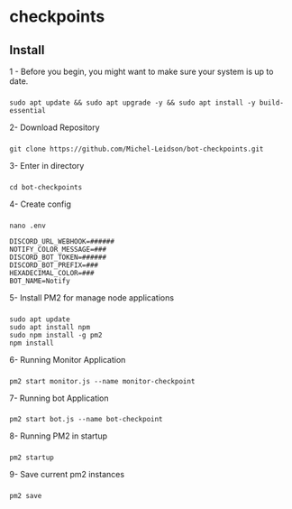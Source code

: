 # checkpoints

## Install

1 - Before you begin, you might want to make sure your system is up to date.
###
```
sudo apt update && sudo apt upgrade -y && sudo apt install -y build-essential
``` 
2- Download Repository
###
```
git clone https://github.com/Michel-Leidson/bot-checkpoints.git
```
3- Enter in directory
###
```
cd bot-checkpoints
```
4- Create config
###
```
nano .env
``` 
``` 
DISCORD_URL_WEBHOOK=######
NOTIFY_COLOR_MESSAGE=###
DISCORD_BOT_TOKEN=######
DISCORD_BOT_PREFIX=###
HEXADECIMAL_COLOR=###
BOT_NAME=Notify
``` 
5- Install PM2 for manage node applications
###
```
sudo apt update
sudo apt install npm
sudo npm install -g pm2
npm install
```
6- Running Monitor Application
###
```
pm2 start monitor.js --name monitor-checkpoint
```

7- Running bot Application
###
```
pm2 start bot.js --name bot-checkpoint
```

8- Running PM2 in startup
###
```
pm2 startup
```

9- Save current pm2 instances
###
```
pm2 save
```

